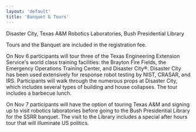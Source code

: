 ```yaml
---
layout: 'default'
title: 'Banquet & Tours'
---
```


Disaster City, Texas A&M Robotics Laboratories, Bush Presidential Library

Tours and the Banquet are included in the registration fee.

On Nov 6 participants will tour three of the Texas Engineering Extension Service's world class training facilities: the Brayton Fire Fields, the Emergency Operations Training Center, and Disaster City®. Disaster City has been used extensively for response robot testing by NIST, CRASAR, and IRS. Participants will walk through the numerous props at Disaster City, which includes several types of building and house collapses. The tour includes a barbecue lunch.

On Nov 7 participants will have the option of touring Texas A&M and signing up to visit robotics laboratories before going to the Bush Presidential Library for the SSRR banquet. The visit to the Library includes a special after hours tour that will illuminate US politics. 
